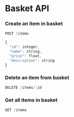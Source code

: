 # Basket API

### Create an item in basket

```js
POST /items

{
  "id": integer,
  "name": string,
  "price": float,
  "description": string
}
```

### Delete an item from basket

```js
DELETE /items/:id
```

### Get all items in basket

```js
GET /items
```
